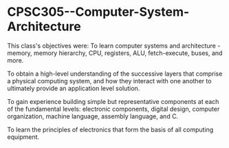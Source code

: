 # CPSC305--Computer-System-Architecture

This class's objectives were:
To learn computer systems and architecture - memory, memory hierarchy, CPU, registers, ALU, fetch-execute, buses, and more.

To obtain a high-level understanding of the successive layers that comprise a physical computing system, and how they interact with one another to ultimately provide an application level solution.

To gain experience building simple but representative components at each of the fundamental levels: electronic components, digital design, computer organization, machine language, assembly language, and C.

To learn the principles of electronics that form the basis of all computing equipment.
